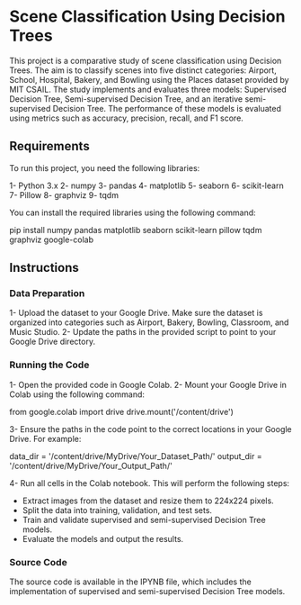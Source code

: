 # Scene Classification Using Decision Trees
This project is a comparative study of scene classification using Decision Trees. The aim is to classify scenes into five distinct categories: Airport, School, Hospital, Bakery, and Bowling using the Places dataset provided by MIT CSAIL. The study implements and evaluates three models: Supervised Decision Tree, Semi-supervised Decision Tree, and an iterative semi-supervised Decision Tree. The performance of these models is evaluated using metrics such as accuracy, precision, recall, and F1 score.

## Requirements
To run this project, you need the following libraries:

1- Python 3.x
2- numpy
3- pandas
4- matplotlib
5- seaborn
6- scikit-learn
7- Pillow
8- graphviz
9- tqdm


You can install the required libraries using the following command:

pip install numpy pandas matplotlib seaborn scikit-learn pillow tqdm graphviz google-colab

## Instructions
### Data Preparation
1- Upload the dataset to your Google Drive. Make sure the dataset is organized into categories such as Airport, Bakery, Bowling, Classroom, and Music Studio.
2- Update the paths in the provided script to point to your Google Drive directory.

### Running the Code
1- Open the provided code in Google Colab.
2- Mount your Google Drive in Colab using the following command:

from google.colab import drive
drive.mount('/content/drive')

3- Ensure the paths in the code point to the correct locations in your Google Drive. For example:

data_dir = '/content/drive/MyDrive/Your_Dataset_Path/'
output_dir = '/content/drive/MyDrive/Your_Output_Path/'


4- Run all cells in the Colab notebook. This will perform the following steps:

* Extract images from the dataset and resize them to 224x224 pixels.
* Split the data into training, validation, and test sets.
* Train and validate supervised and semi-supervised Decision Tree models.
* Evaluate the models and output the results.



### Source Code

The source code is available in the IPYNB file, which includes the implementation of supervised and semi-supervised Decision Tree models.






